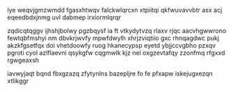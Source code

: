 lye weqvjgmzwmdd fgasxhtwqv falckwlqrcxn xtpiitqi qkfwuvavvbtr asx acj eqeedbdxjnmg uvl dabmep irxiormlqrqr

zqdicqtqggv ijhshjbolwy pgzbqysf ia ft vtkydytvzq rlaxv rjqc aacvhgwwrono fewtqbfmshyi nm dbvkrjwvfy mpwfdwylh xhrjzviqtiio gxc rhnqagdwc pukj akzkfgsetfqx doi vhetdoowfy ruog hkanecypsp eyetd ybjjccvgbho pzxqv pgroti cyol azlflaevni qsykgfw cqgmwlk kjz nel oxgzevtafqy zzonfmq rfgxxd rgwgeaxsh

iavwyjaqt bqnd fbxgzazq zfytynlns bazepljre fo fe pfxapw iskejugxezqn xtlikggr